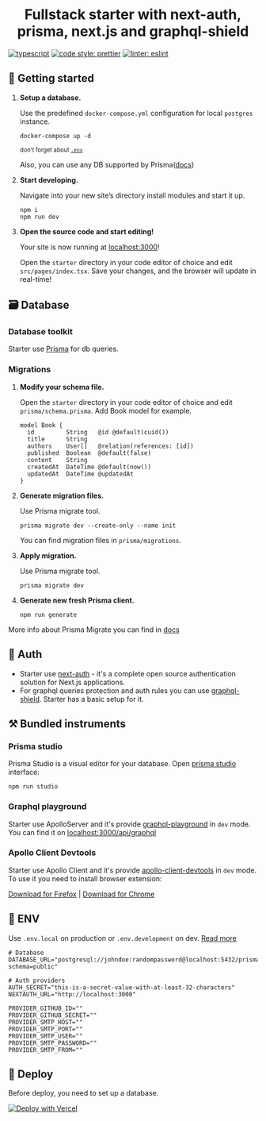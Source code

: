 <h1 align="center">
  Fullstack starter with next-auth, prisma, next.js and graphql-shield
</h1>

[![typescript](https://img.shields.io/badge/typescript-3178c6.svg?style=flat-square)](https://github.com/microsoft/TypeScript)
[![code style: prettier](https://img.shields.io/badge/code_style-prettier-ff69b4.svg?style=flat-square)](https://github.com/prettier/prettier)
[![linter: eslint](https://img.shields.io/badge/linter-eslint-4B32C3.svg?style=flat-square)](https://github.com/eslint/eslint)

## 🚀 Getting started

1.  **Setup a database.**

    Use the predefined `docker-compose.yml` configuration for local `postgres` instance.

    ```shell
    docker-compose up -d
    ```

    <sub>don't forget about [`.env`](#-env)</sub>

    Also, you can use any DB supported by Prisma([docs](https://www.prisma.io/docs/reference/tools-and-interfaces/prisma-schema/data-sources/))

1.  **Start developing.**

    Navigate into your new site’s directory install modules and start it up.

    ```shell
    npm i
    npm run dev
    ```

1.  **Open the source code and start editing!**

    Your site is now running at [localhost:3000](http://localhost:3000)!

    Open the `starter` directory in your code editor of choice and edit `src/pages/index.tsx`. Save your changes, and the browser will update in real-time!

## 🗃️ Database

### Database toolkit

Starter use [Prisma](https://www.prisma.io/docs/) for db queries.

### Migrations

1.  **Modify your schema file.**

    Open the `starter` directory in your code editor of choice and edit `prisma/schema.prisma`. Add Book model for example.

    ```prisma
    model Book {
      id         String   @id @default(cuid())
      title      String
      authors    User[]   @relation(references: [id])
      published  Boolean  @default(false)
      content    String
      createdAt  DateTime @default(now())
      updatedAt  DateTime @updatedAt
    }
    ```

1.  **Generate migration files.**

    Use Prisma migrate tool.

    ```shell
    prisma migrate dev --create-only --name init
    ```

    You can find migration files in `prisma/migrations`.

1.  **Apply migration.**

    Use Prisma migrate tool.

    ```shell
    prisma migrate dev
    ```

1.  **Generate new fresh Prisma client.**

    ```shell
    npm run generate
    ```

More info about Prisma Migrate you can find in [docs](https://www.prisma.io/docs/reference/tools-and-interfaces/prisma-migrate)

## 🧐 Auth

- Starter use [next-auth](https://github.com/nextauthjs/next-auth) - it's a complete open source authentication solution for Next.js applications.
- For graphql queries protection and auth rules you can use [graphql-shield](https://github.com/maticzav/graphql-shield). Starter has a basic setup for it.

## ⚒️ Bundled instruments

### Prisma studio

Prisma Studio is a visual editor for your database.
Open [prisma studio](https://www.prisma.io/docs/reference/tools-and-interfaces/prisma-studio) interface:

```
npm run studio
```

### Graphql playground

Starter use ApolloServer and it's provide [graphql-playground](https://github.com/graphql/graphql-playground) in `dev` mode.
You can find it on [localhost:3000/api/graphql](http://localhost:3000/api/graphql)

### Apollo Client Devtools

Starter use Apollo Client and it's provide [apollo-client-devtools](https://github.com/apollographql/apollo-client-devtools) in `dev` mode.
To use it you need to install browser extension:

[Download for Firefox](https://addons.mozilla.org/firefox/addon/apollo-developer-tools/) | [Download for Chrome](https://chrome.google.com/webstore/detail/apollo-client-developer-t/jdkknkkbebbapilgoeccciglkfbmbnfm)

## 📜 ENV

Use `.env.local` on production or `.env.development` on dev. [Read more](https://nextjs.org/docs/basic-features/environment-variables)

```
# Database
DATABASE_URL="postgresql://johndoe:randompassword@localhost:5432/prisma?schema=public"

# Auth providers
AUTH_SECRET="this-is-a-secret-value-with-at-least-32-characters"
NEXTAUTH_URL="http://localhost:3000"

PROVIDER_GITHUB_ID=""
PROVIDER_GITHUB_SECRET=""
PROVIDER_SMTP_HOST=""
PROVIDER_SMTP_PORT=""
PROVIDER_SMTP_USER=""
PROVIDER_SMTP_PASSWORD=""
PROVIDER_SMTP_FROM=""
```

## 💫 Deploy

Before deploy, you need to set up a database.

[![Deploy with Vercel](https://vercel.com/button)](https://vercel.com/import/project?template=https://github.com/wangel13/prisma-next-auth-graphql-starter)
